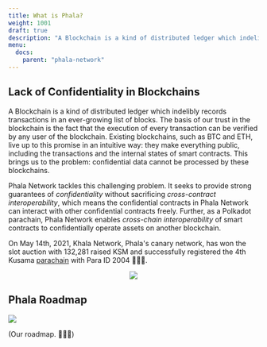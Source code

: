```yaml
---
title: What is Phala?
weight: 1001
draft: true
description: "A Blockchain is a kind of distributed ledger which indelibly records transactions in an ever-growing list of blocks. The basis of our trust in the blockchain is the fact that the execution of every transaction can be verified by any user of the blockchain. Existing blockchains, such as BTC and ETH, live up to this promise in an intuitive way: they make everything public, including the transactions and the internal states of smart contracts. This brings us to the problem: confidential data cannot be processed by these blockchains."
menu:
  docs:
    parent: "phala-network"
---
```


## Lack of Confidentiality in Blockchains

A Blockchain is a kind of distributed ledger which indelibly records transactions in an ever-growing list of blocks. The basis of our trust in the blockchain is the fact that the execution of every transaction can be verified by any user of the blockchain. Existing blockchains, such as BTC and ETH, live up to this promise in an intuitive way: they make everything public, including the transactions and the internal states of smart contracts. This brings us to the problem: confidential data cannot be processed by these blockchains.

Phala Network tackles this challenging problem. It seeks to provide strong guarantees of _confidentiality_ without sacrificing _cross-contract interoperability_, which means the confidential contracts in Phala Network can interact with other confidential contracts freely. Further, as a Polkadot parachain, Phala Network enables _cross-chain interoperability_ of smart contracts to confidentially operate assets on another blockchain.

On May 14th, 2021, Khala Network, Phala's canary network, has won the slot auction with 132,281 raised KSM and successfully registered the 4th Kusama [parachain](https://parachains.info/details/khala) with Para ID 2004 🎉🎉🎉.

<div style="text-align: center">
    <img style="max-width: 100%" src="/images/docs/phala-network/parachain-auction.png">
</div>

## Phala Roadmap

![](/images/docs/phala-network/roadmap.png)

(Our roadmap. 🚀🚀🚀)

<!-- ## Choose a Topic

<!-- {{< button "developer" "Build on Phala" >}} -->
